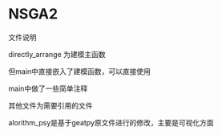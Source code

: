# NSGA2
文件说明

directly_arrange 为建模主函数

但main中直接嵌入了建模函数，可以直接使用

main中做了一些简单注释

其他文件为需要引用的文件

alorithm_psy是基于geatpy原文件进行的修改，主要是可视化方面
